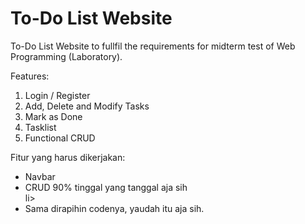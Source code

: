 # To-Do List Website
To-Do List Website to fullfil the requirements for midterm test of Web Programming (Laboratory).

Features:
1. Login / Register
2. Add, Delete and Modify Tasks
3. Mark as Done
4. Tasklist
5. Functional CRUD

<div align="justify">
Fitur yang harus dikerjakan:  
<ul>
 <li>Navbar</li>
 <li>CRUD 90% tinggal yang tanggal aja sih</li>li>
 <li>Sama dirapihin codenya, yaudah itu aja sih.</li>
</ul>
</div>
